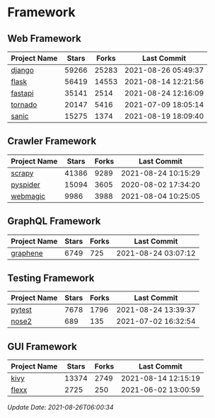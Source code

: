 # Framework

## Web Framework
| Project Name | Stars | Forks | Last Commit |
| ------------ | ----- | ----- | ----------- |
| [django](https://github.com/django/django) | 59266 | 25283 | 2021-08-26 05:49:37 |
| [flask](https://github.com/pallets/flask) | 56419 | 14553 | 2021-08-14 12:21:56 |
| [fastapi](https://github.com/tiangolo/fastapi) | 35141 | 2514 | 2021-08-24 12:16:09 |
| [tornado](https://github.com/tornadoweb/tornado) | 20147 | 5416 | 2021-07-09 18:05:14 |
| [sanic](https://github.com/sanic-org/sanic) | 15275 | 1374 | 2021-08-19 18:09:40 |

## Crawler Framework
| Project Name | Stars | Forks | Last Commit |
| ------------ | ----- | ----- | ----------- |
| [scrapy](https://github.com/scrapy/scrapy) | 41386 | 9289 | 2021-08-24 10:15:29 |
| [pyspider](https://github.com/binux/pyspider) | 15094 | 3605 | 2020-08-02 17:34:20 |
| [webmagic](https://github.com/code4craft/webmagic) | 9986 | 3988 | 2021-08-04 10:25:05 |

## GraphQL Framework
| Project Name | Stars | Forks | Last Commit |
| ------------ | ----- | ----- | ----------- |
| [graphene](https://github.com/graphql-python/graphene) | 6749 | 725 | 2021-08-24 03:07:12 |

## Testing Framework
| Project Name | Stars | Forks | Last Commit |
| ------------ | ----- | ----- | ----------- |
| [pytest](https://github.com/pytest-dev/pytest) | 7678 | 1796 | 2021-08-24 13:39:37 |
| [nose2](https://github.com/nose-devs/nose2) | 689 | 135 | 2021-07-02 16:32:54 |

## GUI Framework
| Project Name | Stars | Forks | Last Commit |
| ------------ | ----- | ----- | ----------- |
| [kivy](https://github.com/kivy/kivy) | 13374 | 2749 | 2021-08-14 12:15:19 |
| [flexx](https://github.com/flexxui/flexx) | 2725 | 250 | 2021-06-02 13:00:59 |

*Update Date: 2021-08-26T06:00:34*